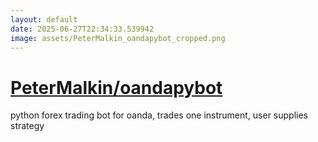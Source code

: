 ```yaml
---
layout: default
date: 2025-06-27T22:34:33.539942
image: assets/PeterMalkin_oandapybot_cropped.png
---
```


# [PeterMalkin/oandapybot](https://github.com/PeterMalkin/oandapybot)

python forex trading bot for oanda, trades one instrument, user supplies strategy
